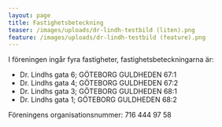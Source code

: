 ```yaml
---
layout: page
title: Fastighetsbeteckning
teaser: /images/uploads/dr-lindh-testbild (liten).png
feature: /images/uploads/dr-lindh-testbild (feature).png
---
```

I föreningen ingår fyra fastigheter, fastighetsbeteckningarna är:

* Dr. Lindhs gata 6; GÖTEBORG GULDHEDEN 67:1
* Dr. Lindhs gata 4; GÖTEBORG GULDHEDEN 67:2
* Dr. Lindhs gata 3; GÖTEBORG GULDHEDEN 68:1
* Dr. Lindhs gata 1; GÖTEBORG GULDHEDEN 68:2

Föreningens organisationsnummer: 716 444 97 58
